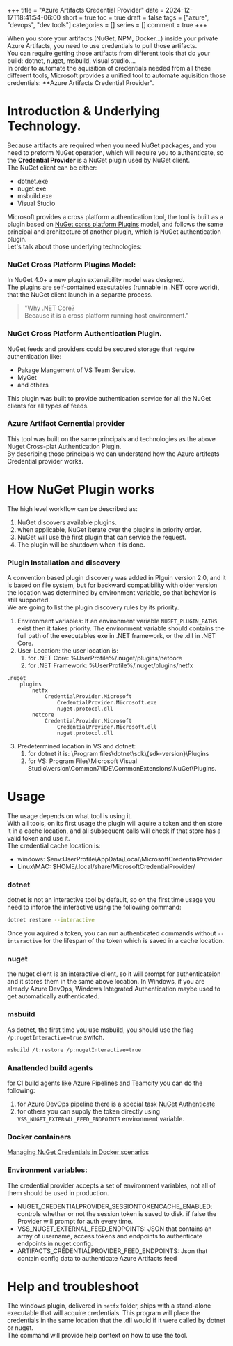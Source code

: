 +++
title = "Azure Artifacts Credential Provider"
date = 2024-12-17T18:41:54-06:00
short = true
toc = true
draft = false
tags = ["azure", "devops", "dev tools"]
categories = []
series = []
comment = true
+++

When you store your artifacts (NuGet, NPM, Docker...) inside your private Azure Artifacts, you need to use credentials to pull those artifacts.  
You can require getting those artifacts from different tools that do your build: dotnet, nuget, msbuild, visual studio....  
In order to automate the aquisition of credentials needed from all these different tools, Microsoft provides a unified tool to automate aquisition those credentials: **Azure Artifacts Credential Provider".  

# Introduction & Underlying Technology.
Because artifacts are required when you need NuGet packages, and you need to preform NuGet operation, which will require you to authenticate, so the **Credential Provider** is a NuGet plugin used by NuGet client.  
The NuGet client can be either:  
* dotnet.exe
* nuget.exe
* msbuild.exe
* Visual Studio

Microsoft provides a cross platform authentication tool, the tool is built as a plugin based on [NuGet corss platform Plugins](https://learn.microsoft.com/en-us/nuget/reference/extensibility/nuget-cross-platform-plugins) model, and follows the same principal and architecture of another plugin, which is NuGet authentication plugin.  
Let's talk about those underlying technologies:    

### NuGet Cross Platform Plugins Model:
In NuGet 4.0+ a new plugin extensibility model was designed.  
The plugins are self-contained executables (runnable in .NET core world), that the NuGet client launch in a separate process.  

> "Why .NET Core?  
Because it is a cross platform running host environment."

### NuGet Cross Platform Authentication Plugin.
NuGet feeds and providers could be secured storage that require authentication like: 
* Pakage Mangement of VS Team Service.
* MyGet
* and others

This plugin was built to provide authentication service for all the NuGet clients for all types of feeds.  

### Azure Artifact Cernential provider
This tool was built on the same principals and technologies as the above Nuget Cross-plat Authentication Plugin.  
By describing those principals we can understand how the Azure artifcats Credential provider works.  

# How NuGet Plugin works
The high level workflow can be described as:
1. NuGet discovers available plugins.
2. when applicable, NuGet iterate over the plugins in priority order.
3. NuGet will use the first plugin that can service the request.
4. The plugin will be shutdown when it is done.

### Plugin Installation and discovery
A convention based plugin discovery was added in Plguin version 2.0, and it is based on file system, but for backward compatibility with older version the location was determined by environment variable, so that behavior is still supported.  
We are going to list the plugin discovery rules by its priority.  

1. Environment variables:
If an environment variable `NUGET_PLUGIN_PATHS` exist then it takes priority. The environment variable should contains the full path of the executables exe in .NET framework, or the .dll in .NET Core.
2. User-Location: the user location is: 
    1. for .NET Core: %UserProfile%/.nuget/plugins/netcore
    2. for .NET Framework: %UserProfile%/.nuget/plugins/netfx
```
.nuget
    plugins
        netfx
            CredentialProvider.Microsoft
                CredentialProvider.Microsoft.exe
                nuget.protocol.dll
        netcore
            CredentialProvider.Microsoft
                CredentialProvider.Microsoft.dll
                nuget.protocol.dll
```    
3. Predetermined location in VS and dotnet: 
    1. for dotnet it is: \Program files\dotnet\sdk\\{sdk-version}\Plugins
    2. for VS: Program Files\Microsoft Visual Studio\version\Common7\IDE\CommonExtensions\NuGet\Plugins.


# Usage
The usage depends on what tool is using it.  
With all tools, on its first usage the plugin will aquire a token and then store it in a cache location, and all subsequent calls will check if that store has a valid token and use it.  
The credential cache location is:  

* windows: $env:UserProfile\AppData\Local\MicrosoftCredentialProvider
* Linux\MAC: $HOME/.local/share/MicrosoftCredentialProvider/

### dotnet
dotnet is not an interactive tool by default, so on the first time usage you need to inforce the interactive using the following command:
```bash
dotnet restore --interactive
```
Once you aquired a token, you can run authenticated commands without `--interactive` for the lifespan of the token which is saved in a cache location.  


### nuget
the nuget client is an interactive client, so it will prompt for authenticateion and it stores them in the same above location. In Windows, if you are already Azure DevOps, Windows Integrated Authentication maybe used to get automatically authenticated.

### msbuild
As dotnet, the first time you use msbuild, you should use the flag `/p:nugetInteractive=true` switch.
```bash
msbuild /t:restore /p:nugetInteractive=true
```

### Anattended build agents
for CI build agents like Azure Pipelines and Teamcity you can do the following:

1. for Azure DevOps pipeline there is a special task [NuGet Authenticate](https://learn.microsoft.com/en-us/azure/devops/pipelines/tasks/reference/nuget-authenticate-v1?view=azure-pipelines&viewFallbackFrom=azure-devops)
2. for others you can supply the token directly using `VSS_NUGET_EXTERNAL_FEED_ENDPOINTS` environment variable.

### Docker containers
[Managing NuGet Credentials in Docker scenarios](https://github.com/dotnet/dotnet-docker/blob/main/documentation/scenarios/nuget-credentials.md#using-the-azure-artifact-credential-provider)

### Environment variables:
The credential provider accepts a set of environment variables, not all of them should be used in production.  
* NUGET_CREDENTIALPROVIDER_SESSIONTOKENCACHE_ENABLED: controls whether or not the session token is saved to disk. if false the Provider will prompt for auth every time.
* VSS_NUGET_EXTERNAL_FEED_ENDPOINTS: JSON that contains an array of username, access tokens and endpoints to authenticate endpoints in nuget.config.
* ARTIFACTS_CREDENTIALPROVIDER_FEED_ENDPOINTS: Json that contain config data to authenticate Azure Artifacts feed

# Help and troubleshoot
The windows plugin, delivered in `netfx` folder, ships with a stand-alone executable that will acquire credentials. This program will place the credentials in the same location that the .dll would if it were called by dotnet or nuget.  
The command will provide help context on how to use the tool.  
